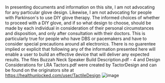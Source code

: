 In presenting documents and information on this site, I am not advocating for any particular glove design. Likewise, I am not advocating for people with Parkinson's to use DIY glove therapy. The informed choices of whether to proceed with a DIY glove, and if so what design to choose, should be made by each individual in consideration of their personal circumstances and disposition, and only after consultation with their doctors. This is particularly true for people who have DBS or pacemakers and have to consider special precautions around all electronics. There is no guarentee implied or explicit that following any of the information presented here will enable a user to build an effective device that will deliver any expected results. 
The files Buzzah Neck Speaker Build Description.pdf - 4 and Design Considerations for LRA Tactors.pdf were created by TactorDesign and can be found on the originators site at https://healthunlocked.com/user/TactileDesign  ![image](https://github.com/user-attachments/assets/cf404528-c7d8-4d9b-b1ec-5705526aa066)
